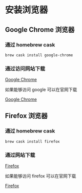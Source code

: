# 安装浏览器

## Google Chrome 浏览器

### 通过 homebrew cask

```bash
brew cask install google-chrome
```

### 通过访问网站下载

[Google Chrome](https://chrome.en.softonic.com/mac)

如果能够访问 google 可以在官网下载

[Google Chrome](https://www.google.com/chrome/)

## Firefox 浏览器

### 通过 homebrew cask

```bash
brew cask install firefox
```

### 通过网站下载

[Firefox](https://mozilla-firefox.en.softonic.com/mac)

如果能够访问 firefox 可以在官网下载

[Firefox](https://www.firefox.com.cn/)
